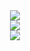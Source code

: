 <div align="center">
  <img alig src="https://github-profile-trophy.vercel.app/?username=ilfan18&theme=onedark&column=4&margin-w=15&margin-h=15&no-bg=true" />
</div>
<div align="center">
  <img alig src="https://github-profile-summary-cards.vercel.app/api/cards/profile-details?username=ilfan18&theme=vue" />
</div>
<div align="center">
  <img alig src="https://github-readme-stats.vercel.app/api?username=ilfan18&theme=onedark" />
</div>

